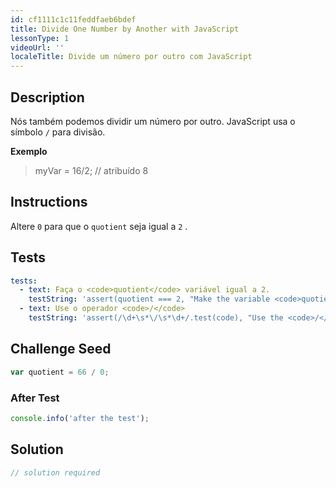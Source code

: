 ```yaml
---
id: cf1111c1c11feddfaeb6bdef
title: Divide One Number by Another with JavaScript
lessonType: 1
videoUrl: ''
localeTitle: Divide um número por outro com JavaScript
---
```


## Description
<section id="description"> Nós também podemos dividir um número por outro. JavaScript usa o símbolo <code>/</code> para divisão. <p> <strong>Exemplo</strong> </p><blockquote> myVar = 16/2; // atribuído 8 </blockquote></section>

## Instructions
<section id="instructions"> Altere <code>0</code> para que o <code>quotient</code> seja igual a <code>2</code> . </section>

## Tests
<section id='tests'>

```yml
tests:
  - text: Faça o <code>quotient</code> variável igual a 2.
    testString: 'assert(quotient === 2, "Make the variable <code>quotient</code> equal to 2.");'
  - text: Use o operador <code>/</code>
    testString: 'assert(/\d+\s*\/\s*\d+/.test(code), "Use the <code>/</code> operator");'

```

</section>

## Challenge Seed
<section id='challengeSeed'>

<div id='js-seed'>

```js
var quotient = 66 / 0;

```

</div>


### After Test
<div id='js-teardown'>

```js
console.info('after the test');
```

</div>

</section>

## Solution
<section id='solution'>

```js
// solution required
```
</section>
